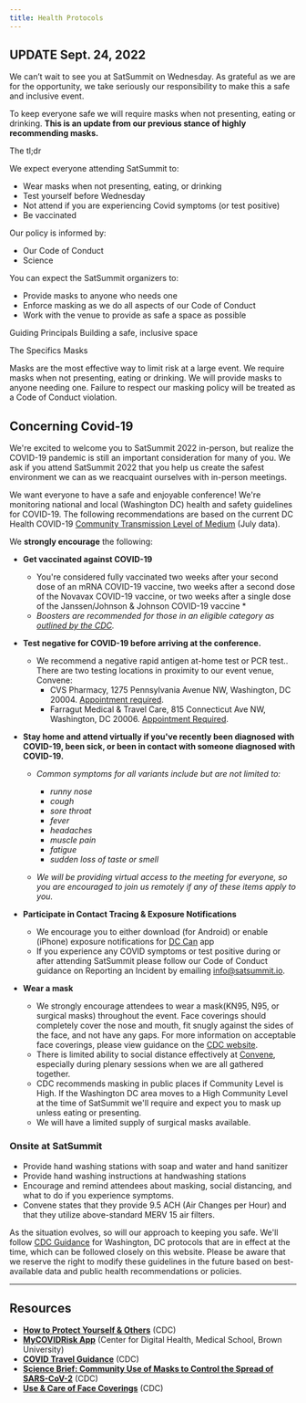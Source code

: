 ```yaml
---
title: Health Protocols
---
```

## UPDATE Sept. 24, 2022

We can’t wait to see you at SatSummit on Wednesday. As grateful as we are for the opportunity, we take seriously our responsibility to make this a safe and inclusive event. 

To keep everyone safe we will require masks when not presenting, eating or drinking. **This is an update from our previous stance of highly recommending masks.**

The tl;dr

We expect everyone attending SatSummit to:

- Wear masks when not presenting, eating, or drinking
- Test yourself before Wednesday
- Not attend if you are experiencing Covid symptoms (or test positive)
- Be vaccinated

Our policy is informed by:

- Our Code of Conduct
- Science

You can expect the SatSummit organizers to:

- Provide masks to anyone who needs one
- Enforce masking as we do all aspects of our Code of Conduct
- Work with the venue to provide as safe a space as possible

Guiding Principals
Building a safe, inclusive space

The Specifics
Masks

Masks are the most effective way to limit risk at a large event. We require masks when not presenting, eating or drinking. We will provide masks to anyone needing one. Failure to respect our masking policy will be treated as a Code of Conduct violation.

## Concerning Covid-19

We're excited to welcome you to SatSummit 2022 in-person, but realize the COVID-19 pandemic is still an important consideration for many of you. We ask if you attend SatSummit 2022 that you help us create the safest environment we can as we reacquaint ourselves with in-person meetings.

We want everyone to have a safe and enjoyable conference! We're monitoring national and local  (Washington DC) health and safety guidelines for COVID-19. The following recommendations are based on the current DC Health COVID-19 [Community Transmission Level of Medium](https://coronavirus.dc.gov/key-metrics)  (July data).

We **strongly encourage** the following:

-   **Get vaccinated against COVID-19**

    -   You're considered fully vaccinated two weeks after your second dose of an mRNA COVID-19 vaccine, two weeks after a second dose of the Novavax COVID-19 vaccine, or two weeks after a single dose of the Janssen/Johnson & Johnson COVID-19 vaccine *
    -   *Boosters are recommended for those in an eligible category as* [*outlined by the CDC*](https://www.cdc.gov/coronavirus/2019-ncov/vaccines/booster-shot.html?s_cid=11705:who%20is%20eligible%20for%20covid%20booster:sem.ga:p:RG:GM:gen:PTN:FY22)*.*

-   **Test negative for COVID-19 before arriving at the conference.**

    -   We recommend a negative rapid antigen at-home test or PCR test.. There are two testing locations in proximity to our event venue, Convene:
        -   CVS Pharmacy, 1275 Pennsylvania Avenue NW, Washington, DC 20004. [Appointment required](https://www.cvs.com/minuteclinic/covid-19-testing).
        -   Farragut Medical & Travel Care, 815 Connecticut Ave NW, Washington, DC 20006. [Appointment Required](https://www.farragutmedical.com/book-appointment/). 

-   **Stay home and attend virtually if you've recently been diagnosed with COVID-19, been sick, or been in contact with someone diagnosed with COVID-19.** 

    -   *Common symptoms for all variants include but are not limited to:*

        -   *runny nose*
        -   *cough*
        -   *sore throat*
        -   *fever*
        -   *headaches*
        -   *muscle pain*
        -   *fatigue*
        -   *sudden loss of taste or smell*

    -   *We will be providing virtual access to the meeting for everyone, so you are encouraged to join us remotely if any of these items apply to you.*

-   **Participate in Contact Tracing & Exposure Notifications**

    -   We encourage you to either download (for Android) or enable (iPhone) exposure notifications for [DC Can](https://coronavirus.dc.gov/dccan) app
    -   If you experience any COVID symptoms or test positive during or after attending SatSummit please follow our Code of Conduct guidance on Reporting an Incident by emailing info@satsummit.io.

-   **Wear a mask**

    -   We strongly encourage attendees to wear a mask(KN95, N95, or surgical masks) throughout the event. Face coverings should completely cover the nose and mouth, fit snugly against the sides of the face, and not have any gaps. For more information on acceptable face coverings, please view guidance on the [CDC website](https://www.cdc.gov/coronavirus/2019-ncov/prevent-getting-sick/about-face-coverings.html).
    -   There is limited ability to social distance effectively at [Convene](https://convene.com/locations/washington-dc/600-14th-street-nw/), especially during plenary sessions when we are all gathered together. 
    -   CDC recommends masking in public places if Community Level is High. If the Washington DC area moves to a High Community Level at the time of SatSummit we'll require and expect you to mask up unless eating or presenting. 
    -   We will have a limited supply of surgical masks available.


### Onsite at SatSummit

-   Provide hand washing stations with soap and water and hand sanitizer 
-   Provide hand washing instructions at handwashing stations 
-   Encourage and remind attendees about masking, social distancing, and what to do if you experience symptoms. 
-   Convene states that they provide 9.5 ACH  (Air Changes per Hour) and that they utilize above-standard MERV 15 air filters.

As the situation evolves, so will our approach to keeping you safe. We'll follow [CDC Guidance](https://nam12.safelinks.protection.outlook.com/?url=https%3A%2F%2Fwww.cdc.gov%2Fcoronavirus%2F2019-ncov%2Fyour-health%2Fcovid-by-county.html&data=05%7C01%7CCourtney.Goss%40dev.global%7Cf52afe982984444ec73508da70cb9625%7C84cf7db47b6243258968901994248aa9%7C1%7C0%7C637946316936569703%7CUnknown%7CTWFpbGZsb3d8eyJWIjoiMC4wLjAwMDAiLCJQIjoiV2luMzIiLCJBTiI6Ik1haWwiLCJXVCI6Mn0%3D%7C3000%7C%7C%7C&sdata=v%2Ftc9Lizg%2BBNe4Cmoiet9FW1oeuwZL8MwkwKobjAmKY%3D&reserved=0) for Washington, DC protocols that are in effect at the time, which can be followed closely on this website. Please be aware that we reserve the right to modify these guidelines in the future based on best-available data and public health recommendations or policies.

---

## Resources

-   **[How to Protect Yourself & Others](https://www.cdc.gov/coronavirus/2019-ncov/prevent-getting-sick/prevention.html)** (CDC)
-   **[MyCOVIDRisk App](https://mycovidrisk.app/)[](https://mycovidrisk.app/)** (Center for Digital Health, Medical School, Brown University)
-   **[COVID Travel Guidance](https://www.cdc.gov/coronavirus/2019-ncov/travelers/index.html)** (CDC)
-   **[Science Brief: Community Use of Masks to Control the Spread of SARS-CoV-2](https://www.cdc.gov/coronavirus/2019-ncov/science/science-briefs/masking-science-sars-cov2.html?CDC_AA_refVal=https%3A%2F%2Fwww.cdc.gov%2Fcoronavirus%2F2019-ncov%2Fmore%2Fmasking-science-sars-cov2.html)** (CDC)
-   **[Use & Care of Face Coverings](https://www.cdc.gov/coronavirus/2019-ncov/prevent-getting-sick/about-face-coverings.html)** (CDC)